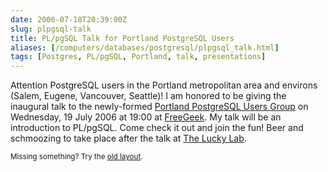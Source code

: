 ```yaml
--- 
date: 2006-07-18T20:39:00Z
slug: plpgsql-talk
title: PL/pgSQL Talk for Portland PostgreSQL Users
aliases: [/computers/databases/postgresql/plpgsql_talk.html]
tags: [Postgres, PL/pgSQL, Portland, talk, presentations]
---
```


<p>Attention PostgreSQL users in the Portland metropolitan area and environs
(Salem, Eugene, Vancouver, Seattle)! I am honored to be giving the inaugural
talk to the newly-formed <a href="http://pugs.postgresql.org/pdx/">Portland PostgreSQL Users Group</a> on Wednesday, 19 July 2006 at 19:00
at <a href="http://www.freegeek.org/">FreeGeek</a>. My talk will be an
introduction to PL/pgSQL. Come check it out and join the fun! Beer and
schmoozing to take place after the talk
at <a href="http://www.luckylab.com/">The Lucky Lab</a>.</p>

<p class="past"><small>Missing something? Try the <a rel="nofollow" href="http://past.justatheory.com/computers/databases/postgresql/plpgsql_talk.html">old layout</a>.</small></p>



